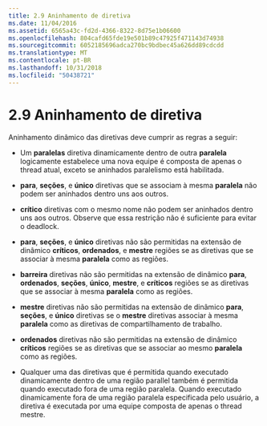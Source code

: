```yaml
---
title: 2.9 Aninhamento de diretiva
ms.date: 11/04/2016
ms.assetid: 6565a43c-fd2d-4366-8322-8d75e1b06600
ms.openlocfilehash: 804cafd65fde19e501b89c47925f471143d74938
ms.sourcegitcommit: 6052185696adca270bc9bdbec45a626dd89cdcdd
ms.translationtype: MT
ms.contentlocale: pt-BR
ms.lasthandoff: 10/31/2018
ms.locfileid: "50438721"
---
```

# <a name="29-directive-nesting"></a>2.9 Aninhamento de diretiva

Aninhamento dinâmico das diretivas deve cumprir as regras a seguir:

- Um **paralelas** diretiva dinamicamente dentro de outra **paralela** logicamente estabelece uma nova equipe é composta de apenas o thread atual, exceto se aninhados paralelismo está habilitada.

- **para**, **seções**, e **único** diretivas que se associam à mesma **paralela** não podem ser aninhados dentro uns aos outros.

- **crítico** diretivas com o mesmo nome não podem ser aninhados dentro uns aos outros. Observe que essa restrição não é suficiente para evitar o deadlock.

- **para**, **seções**, e **único** diretivas não são permitidas na extensão de dinâmico **críticos**, **ordenados**, e **mestre** regiões se as diretivas que se associar à mesma **paralela** como as regiões.

- **barreira** diretivas não são permitidas na extensão de dinâmico **para**, **ordenados**, **seções**, **único**, **mestre**, e **críticos** regiões se as diretivas que se associar à mesma **paralela** como as regiões.

- **mestre** diretivas não são permitidas na extensão de dinâmico **para**, **seções**, e **único** diretivas se o **mestre** diretivas associar à mesma **paralela** como as diretivas de compartilhamento de trabalho.

- **ordenados** diretivas não são permitidas na extensão de dinâmico **críticos** regiões se as diretivas que se associar ao mesmo **paralela** como as regiões.

- Qualquer uma das diretivas que é permitida quando executado dinamicamente dentro de uma região parallel também é permitida quando executado fora de uma região paralela. Quando executado dinamicamente fora de uma região paralela especificada pelo usuário, a diretiva é executada por uma equipe composta de apenas o thread mestre.